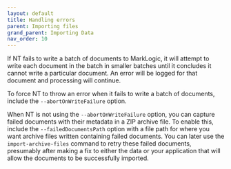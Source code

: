 ```yaml
---
layout: default
title: Handling errors
parent: Importing files
grand_parent: Importing Data
nav_order: 10
---
```


If NT fails to write a batch of documents to MarkLogic, it will attempt to write each document in the batch in smaller
batches until it concludes it cannot write a particular document. An error will be logged for that document and 
processing will continue. 

To force NT to throw an error when it fails to write a batch of documents, include the `--abortOnWriteFailure` option. 

When NT is not using the `--abortOnWriteFailure` option, you can capture failed documents with their metadata in a
ZIP archive file. To enable this, include the `--failedDocumentsPath` option with a file path for where you want 
archive files written containing failed documents. You can later use the `import-archive-files` command to retry these 
failed documents, presumably after making a fix to either the data or your application that will allow the documents 
to be successfully imported.
